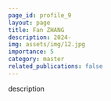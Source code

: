 ```yaml
---
page_id: profile_9
layout: page
title: Fan ZHANG
description: 2024-
img: assets/img/12.jpg
importance: 5
category: master
related_publications: false
---
```



description
